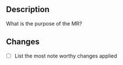 ## Description
What is the purpose of the MR?

## Changes
* [ ] List the most note worthy changes applied